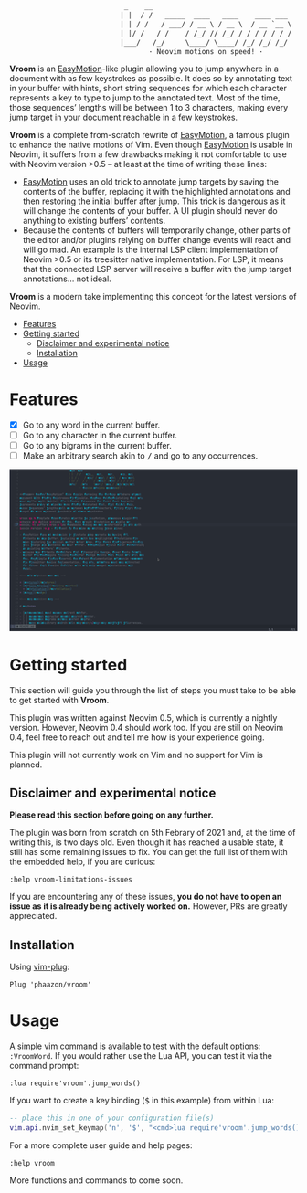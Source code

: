                                 _    __
                               | |  / /   _____  ____   ____    ____ ___
                               | | / /   / ___/ / __ \ / __ \  / __ `__ \
                               | |/ /   / /    / /_/ // /_/ / / / / / / /
                               |___/   /_/     \____/ \____/ /_/ /_/ /_/
                                      · Neovim motions on speed! ·

**Vroom** is an [EasyMotion]-like plugin allowing you to jump anywhere in a
document with as few keystrokes as possible. It does so by annotating text in
your buffer with hints, short string sequences for which each character
represents a key to type to jump to the annotated text. Most of the time,
those sequences’ lengths will be between 1 to 3 characters, making every jump
target in your document reachable in a few keystrokes.

**Vroom** is a complete from-scratch rewrite of [EasyMotion], a famous plugin to
enhance the native motions of Vim. Even though [EasyMotion] is usable in
Neovim, it suffers from a few drawbacks making it not comfortable to use with
Neovim version >0.5 – at least at the time of writing these lines:

- [EasyMotion] uses an old trick to annotate jump targets by saving the
  contents of the buffer, replacing it with the highlighted annotations and
  then restoring the initial buffer after jump. This trick is dangerous as it
  will change the contents of your buffer. A UI plugin should never do anything
  to existing buffers’ contents.
- Because the contents of buffers will temporarily change, other parts of the
  editor and/or plugins relying on buffer change events will react and will go
  mad. An example is the internal LSP client implementation of Neovim >0.5 or
  its treesitter native implementation. For LSP, it means that the connected
  LSP server will receive a buffer with the jump target annotations… not
  ideal.

**Vroom** is a modern take implementing this concept for the latest versions of
Neovim.

<!-- vim-markdown-toc GFM -->

* [Features](#features)
* [Getting started](#getting-started)
  * [Disclaimer and experimental notice](#disclaimer-and-experimental-notice)
  * [Installation](#installation)
* [Usage](#usage)

<!-- vim-markdown-toc -->

# Features

- [x] Go to any word in the current buffer.
- [ ] Go to any character in the current buffer.
- [ ] Go to any bigrams in the current buffer.
- [ ] Make an arbitrary search akin to <kbd>/</kbd> and go to any occurrences.

![](.github/img/jump_words_demo.png)

# Getting started

This section will guide you through the list of steps you must take to be able to get started with **Vroom**.

This plugin was written against Neovim 0.5, which is currently a nightly version. However, Neovim 0.4 should work
too. If you are still on Neovim 0.4, feel free to reach out and tell me how is your experience going.

This plugin will not currently work on Vim and no support for Vim is planned.

## Disclaimer and experimental notice

**Please read this section before going on any further.**

The plugin was born from scratch on 5th Febrary of 2021 and, at the time of writing this, is two days old. Even though
it has reached a usable state, it still has some remaining issues to fix. You can get the full list of them with the
embedded help, if you are curious:

```vim
:help vroom-limitations-issues
```

If you are encountering any of these issues, **you do not have to open an issue as it is already being actively worked
on.** However, PRs are greatly appreciated.

## Installation

Using [vim-plug](https://github.com/junegunn/vim-plug):

```vim
Plug 'phaazon/vroom'
```

# Usage

A simple vim command is available to test with the default options: `:VroomWord`. If you would rather use the Lua API,
you can test it via the command prompt:

```vim
:lua require'vroom'.jump_words()
```

If you want to create a key binding (<kbd>$</kbd> in this example) from within Lua:

```lua
-- place this in one of your configuration file(s)
vim.api.nvim_set_keymap('n', '$', "<cmd>lua require'vroom'.jump_words()<cr>", {})
```

For a more complete user guide and help pages:

```vim
:help vroom
```

More functions and commands to come soon.

[EasyMotion]: https://github.com/easymotion/vim-easymotion
